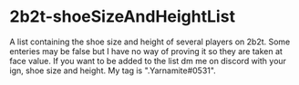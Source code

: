 # 2b2t-shoeSizeAndHeightList
A list containing the shoe size and height of several players on 2b2t.
Some enteries may be false but I have no way of proving it so they are taken at face value.
If you want to be added to the list dm me on discord with your ign, shoe size and height. My tag is ".Yarnamite#0531".
